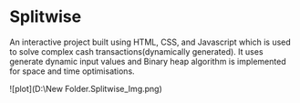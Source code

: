 # Splitwise
An interactive project built using HTML, CSS, and Javascript which is used to solve complex cash transactions(dynamically generated).
It uses generate dynamic input values and Binary heap algorithm is implemented for space and time optimisations.

![plot](D:\New Folder.Splitwise_Img.png)
